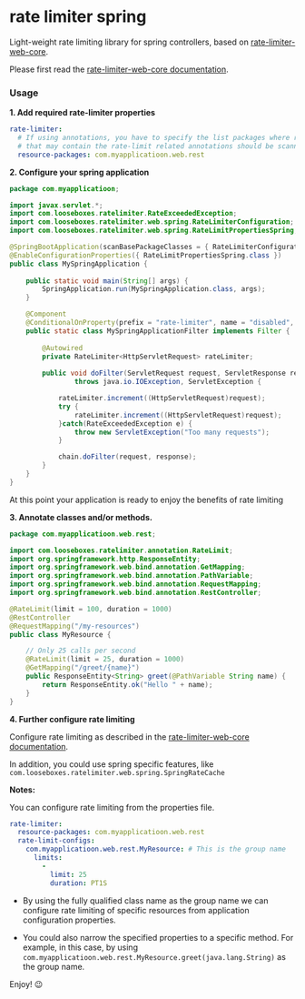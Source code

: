 # rate limiter spring

Light-weight rate limiting library for spring controllers, based on 
[rate-limiter-web-core](https://github.com/poshjosh/rate-limiter-web-core).

Please first read the [rate-limiter-web-core documentation](https://github.com/poshjosh/rate-limiter-web-core).

### Usage

__1. Add required rate-limiter properties__

```yaml
rate-limiter:
  # If using annotations, you have to specify the list packages where resources 
  # that may contain the rate-limit related annotations should be scanned for.
  resource-packages: com.myapplicatioon.web.rest
```

__2. Configure your spring application__

```java
package com.myapplicatioon;

import javax.servlet.*;
import com.looseboxes.ratelimiter.RateExceededException;
import com.looseboxes.ratelimiter.web.spring.RateLimiterConfiguration;
import com.looseboxes.ratelimiter.web.spring.RateLimitPropertiesSpring;

@SpringBootApplication(scanBasePackageClasses = { RateLimiterConfiguration.class, MySpringApplication.class })
@EnableConfigurationProperties({ RateLimitPropertiesSpring.class })
public class MySpringApplication {
    
    public static void main(String[] args) {
        SpringApplication.run(MySpringApplication.class, args);
    }

    @Component
    @ConditionalOnProperty(prefix = "rate-limiter", name = "disabled", havingValue = "false")
    public static class MySpringApplicationFilter implements Filter {
        
        @Autowired
        private RateLimiter<HttpServletRequest> rateLimiter;
        
        public void doFilter(ServletRequest request, ServletResponse response, FilterChain chain) 
                throws java.io.IOException, ServletException {

            rateLimiter.increment((HttpServletRequest)request);
            try {
                rateLimiter.increment((HttpServletRequest)request);
            }catch(RateExceededException e) {
                throw new ServletException("Too many requests");
            }

            chain.doFilter(request, response);
        }
    }
}
```

At this point your application is ready to enjoy the benefits of rate limiting

__3. Annotate classes and/or methods.__

```java
package com.myapplicatioon.web.rest;

import com.looseboxes.ratelimiter.annotation.RateLimit;
import org.springframework.http.ResponseEntity;
import org.springframework.web.bind.annotation.GetMapping;
import org.springframework.web.bind.annotation.PathVariable;
import org.springframework.web.bind.annotation.RequestMapping;
import org.springframework.web.bind.annotation.RestController;

@RateLimit(limit = 100, duration = 1000)
@RestController
@RequestMapping("/my-resources")
public class MyResource {

    // Only 25 calls per second
    @RateLimit(limit = 25, duration = 1000)
    @GetMapping("/greet/{name}")
    public ResponseEntity<String> greet(@PathVariable String name) {
        return ResponseEntity.ok("Hello " + name);
    }
}
```

__4. Further configure rate limiting__

Configure rate limiting as described in the [rate-limiter-web-core documentation](https://github.com/poshjosh/rate-limiter-web-core).

In addition, you could use spring specific features, like `com.looseboxes.ratelimiter.web.spring.SpringRateCache`

__Notes:__

You can configure rate limiting from the properties file.

```yaml
rate-limiter:
  resource-packages: com.myapplicatioon.web.rest
  rate-limit-configs:
    com.myapplicatioon.web.rest.MyResource: # This is the group name
      limits:
        -
          limit: 25
          duration: PT1S
```

- By using the fully qualified class name as the group name we can configure rate limiting
  of specific resources from application configuration properties.

- You could also narrow the specified properties to a specific method. For example, in this case,
  by using `com.myapplicatioon.web.rest.MyResource.greet(java.lang.String)` as the group name.

Enjoy! :wink:
